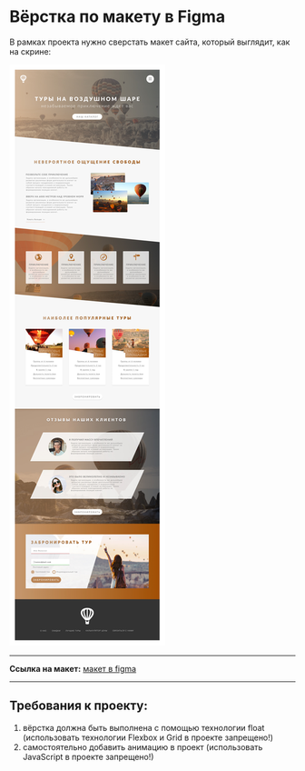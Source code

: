 # Вёрстка по макету в Figma

В рамках проекта нужно сверстать макет сайта, который выглядит, как на скрине:
  
![](images/layout.jpg) 

___

**Ссылка на макет:** [макет в figma](https://www.figma.com/file/ybWpKHKlfkpcCul34DwjzO/%D0%9F%D0%B5%D1%80%D0%B2%D1%8B%D0%B9-%D0%BC%D0%B0%D0%BA%D0%B5%D1%82-%D1%81-float?node-id=0%3A1)

___

## Требования к проекту:  

1. вёрстка должна быть выполнена с помощью технологии float (использовать технологии Flexbox и Grid в проекте запрещено!)
2. самостоятельно добавить анимацию в проект (использовать JavaScript в проекте запрещено!)